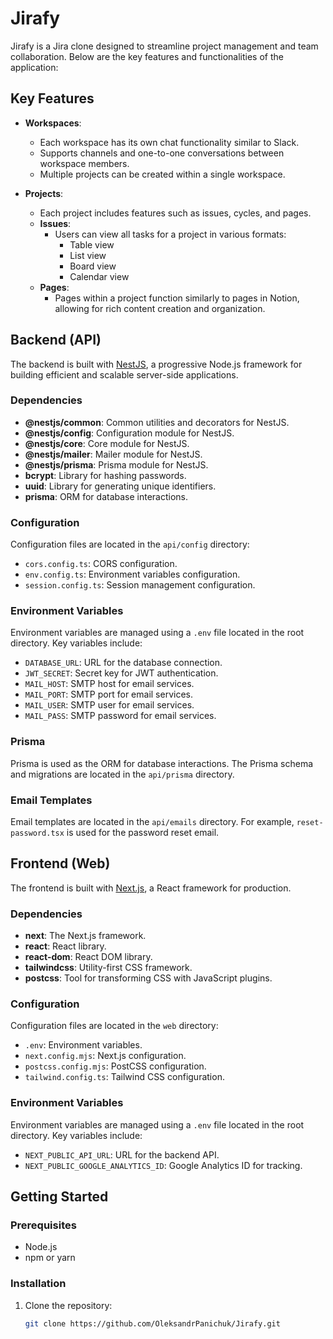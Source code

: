 # Jirafy

Jirafy is a Jira clone designed to streamline project management and team collaboration. Below are the key features and functionalities of the application:

## Key Features

- **Workspaces**: 
  - Each workspace has its own chat functionality similar to Slack.
  - Supports channels and one-to-one conversations between workspace members.
  - Multiple projects can be created within a single workspace.

- **Projects**:
  - Each project includes features such as issues, cycles, and pages.
  - **Issues**: 
    - Users can view all tasks for a project in various formats:
      - Table view
      - List view
      - Board view
      - Calendar view
  - **Pages**: 
    - Pages within a project function similarly to pages in Notion, allowing for rich content creation and organization.

## Backend (API)

The backend is built with [NestJS](https://nestjs.com/), a progressive Node.js framework for building efficient and scalable server-side applications.

### Dependencies

- **@nestjs/common**: Common utilities and decorators for NestJS.
- **@nestjs/config**: Configuration module for NestJS.
- **@nestjs/core**: Core module for NestJS.
- **@nestjs/mailer**: Mailer module for NestJS.
- **@nestjs/prisma**: Prisma module for NestJS.
- **bcrypt**: Library for hashing passwords.
- **uuid**: Library for generating unique identifiers.
- **prisma**: ORM for database interactions.

### Configuration

Configuration files are located in the `api/config` directory:

- `cors.config.ts`: CORS configuration.
- `env.config.ts`: Environment variables configuration.
- `session.config.ts`: Session management configuration.

### Environment Variables

Environment variables are managed using a `.env` file located in the root directory. Key variables include:

- `DATABASE_URL`: URL for the database connection.
- `JWT_SECRET`: Secret key for JWT authentication.
- `MAIL_HOST`: SMTP host for email services.
- `MAIL_PORT`: SMTP port for email services.
- `MAIL_USER`: SMTP user for email services.
- `MAIL_PASS`: SMTP password for email services.

### Prisma

Prisma is used as the ORM for database interactions. The Prisma schema and migrations are located in the `api/prisma` directory.

### Email Templates

Email templates are located in the `api/emails` directory. For example, `reset-password.tsx` is used for the password reset email.

## Frontend (Web)

The frontend is built with [Next.js](https://nextjs.org/), a React framework for production.

### Dependencies

- **next**: The Next.js framework.
- **react**: React library.
- **react-dom**: React DOM library.
- **tailwindcss**: Utility-first CSS framework.
- **postcss**: Tool for transforming CSS with JavaScript plugins.

### Configuration

Configuration files are located in the `web` directory:

- `.env`: Environment variables.
- `next.config.mjs`: Next.js configuration.
- `postcss.config.mjs`: PostCSS configuration.
- `tailwind.config.ts`: Tailwind CSS configuration.

### Environment Variables

Environment variables are managed using a `.env` file located in the root directory. Key variables include:

- `NEXT_PUBLIC_API_URL`: URL for the backend API.
- `NEXT_PUBLIC_GOOGLE_ANALYTICS_ID`: Google Analytics ID for tracking.

## Getting Started

### Prerequisites

- Node.js
- npm or yarn

### Installation

1. Clone the repository:

    ```sh
    git clone https://github.com/OleksandrPanichuk/Jirafy.git
    ```
